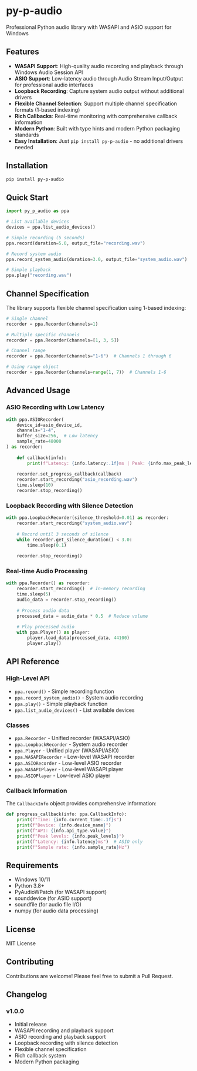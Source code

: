 # py-p-audio

Professional Python audio library with WASAPI and ASIO support for Windows

## Features

- **WASAPI Support**: High-quality audio recording and playback through Windows Audio Session API
- **ASIO Support**: Low-latency audio through Audio Stream Input/Output for professional audio interfaces
- **Loopback Recording**: Capture system audio output without additional drivers
- **Flexible Channel Selection**: Support multiple channel specification formats (1-based indexing)
- **Rich Callbacks**: Real-time monitoring with comprehensive callback information
- **Modern Python**: Built with type hints and modern Python packaging standards
- **Easy Installation**: Just `pip install py-p-audio` - no additional drivers needed

## Installation

```bash
pip install py-p-audio
```

## Quick Start

```python
import py_p_audio as ppa

# List available devices
devices = ppa.list_audio_devices()

# Simple recording (5 seconds)
ppa.record(duration=5.0, output_file="recording.wav")

# Record system audio
ppa.record_system_audio(duration=3.0, output_file="system_audio.wav")

# Simple playback
ppa.play("recording.wav")
```

## Channel Specification

The library supports flexible channel specification using 1-based indexing:

```python
# Single channel
recorder = ppa.Recorder(channels=1)

# Multiple specific channels
recorder = ppa.Recorder(channels=[1, 3, 5])

# Channel range
recorder = ppa.Recorder(channels="1-6")  # Channels 1 through 6

# Using range object
recorder = ppa.Recorder(channels=range(1, 7))  # Channels 1-6
```

## Advanced Usage

### ASIO Recording with Low Latency

```python
with ppa.ASIORecorder(
    device_id=asio_device_id,
    channels="1-4",
    buffer_size=256,  # Low latency
    sample_rate=48000
) as recorder:
    
    def callback(info):
        print(f"Latency: {info.latency:.1f}ms | Peak: {info.max_peak_level:.2f}")
    
    recorder.set_progress_callback(callback)
    recorder.start_recording("asio_recording.wav")
    time.sleep(10)
    recorder.stop_recording()
```

### Loopback Recording with Silence Detection

```python
with ppa.LoopbackRecorder(silence_threshold=0.01) as recorder:
    recorder.start_recording("system_audio.wav")
    
    # Record until 3 seconds of silence
    while recorder.get_silence_duration() < 3.0:
        time.sleep(0.1)
    
    recorder.stop_recording()
```

### Real-time Audio Processing

```python
with ppa.Recorder() as recorder:
    recorder.start_recording()  # In-memory recording
    time.sleep(5)
    audio_data = recorder.stop_recording()
    
    # Process audio data
    processed_data = audio_data * 0.5  # Reduce volume
    
    # Play processed audio
    with ppa.Player() as player:
        player.load_data(processed_data, 44100)
        player.play()
```

## API Reference

### High-Level API

- `ppa.record()` - Simple recording function
- `ppa.record_system_audio()` - System audio recording
- `ppa.play()` - Simple playback function
- `ppa.list_audio_devices()` - List available devices

### Classes

- `ppa.Recorder` - Unified recorder (WASAPI/ASIO)
- `ppa.LoopbackRecorder` - System audio recorder
- `ppa.Player` - Unified player (WASAPI/ASIO)
- `ppa.WASAPIRecorder` - Low-level WASAPI recorder
- `ppa.ASIORecorder` - Low-level ASIO recorder
- `ppa.WASAPIPlayer` - Low-level WASAPI player
- `ppa.ASIOPlayer` - Low-level ASIO player

### Callback Information

The `CallbackInfo` object provides comprehensive information:

```python
def progress_callback(info: ppa.CallbackInfo):
    print(f"Time: {info.current_time:.1f}s")
    print(f"Device: {info.device_name}")
    print(f"API: {info.api_type.value}")
    print(f"Peak levels: {info.peak_levels}")
    print(f"Latency: {info.latency}ms")  # ASIO only
    print(f"Sample rate: {info.sample_rate}Hz")
```

## Requirements

- Windows 10/11
- Python 3.8+
- PyAudioWPatch (for WASAPI support)
- sounddevice (for ASIO support)
- soundfile (for audio file I/O)
- numpy (for audio data processing)

## License

MIT License

## Contributing

Contributions are welcome! Please feel free to submit a Pull Request.

## Changelog

### v1.0.0
- Initial release
- WASAPI recording and playback support
- ASIO recording and playback support
- Loopback recording with silence detection
- Flexible channel specification
- Rich callback system
- Modern Python packaging
